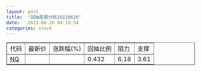 ```yaml
---
layout: post
title:  "回抽股票分析20150626"
date:   2015-06-26 04:19:54
categories: stock
---
```

<script type="text/javascript">
var stockList = []
stockList.push('gb_nq');
</script>
<table border="1">
 <tr>
 <td>代码</td>
 <td>最新价</td>
 <td>涨跌幅(%)</td>
 <td>回抽比例</td>
 <td>阻力</td>
 <td>支撑</td>
</tr>
  <tr id="nq">
  <td><a href="http://stock.finance.sina.com.cn/usstock/quotes/NQ.html" target="_blank">NQ</a></td><td></td><td></td><td>0.432</td><td>6.18</td><td>3.61</td></tr>
</table>
